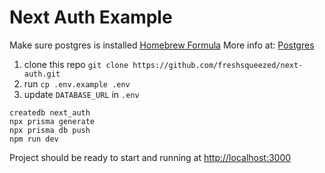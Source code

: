 # Next Auth Example

Make sure postgres is installed [Homebrew Formula](https://formulae.brew.sh/formula/postgresql@14)
More info at: [Postgres](https://wiki.postgresql.org/wiki/Homebrew)

1. clone this repo `git clone https://github.com/freshsqueezed/next-auth.git`
2. run `cp .env.example .env`
3. update `DATABASE_URL` in `.env`

```shell
createdb next_auth
npx prisma generate
npx prisma db push
npm run dev
```

Project should be ready to start and running at [http://localhost:3000](http://localhost:3000)
